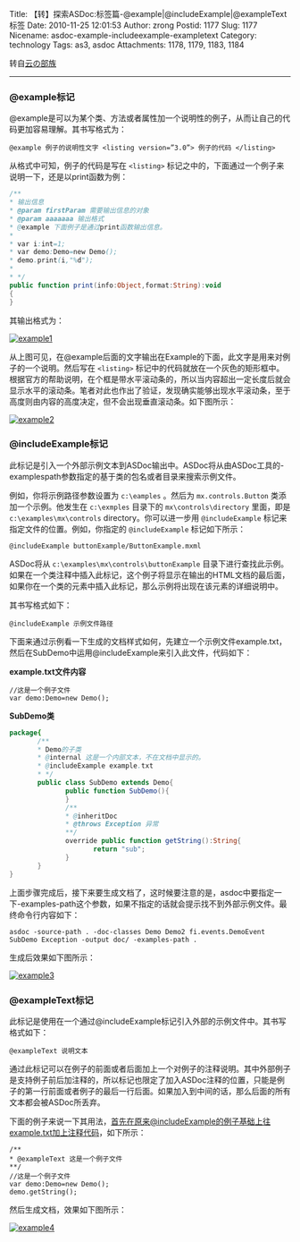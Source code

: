 Title: 【转】探索ASDoc:标签篇-@example|@includeExample|@exampleText标签
Date: 2010-11-25 12:01:53
Author: zrong
Postid: 1177
Slug: 1177
Nicename: asdoc-example-includeexample-exampletext
Category: technology
Tags: as3, asdoc
Attachments: 1178, 1179, 1183, 1184

转自[云の部族](http://hi.baidu.com/vim888/blog/item/f8cbd812f08ab8c5c2fd7839.html)

------------------------------------------

### @example标记

@example是可以为某个类、方法或者属性加一个说明性的例子，从而让自己的代码更加容易理解。其书写格式为：

```
@example 例子的说明性文字 <listing version=”3.0”> 例子的代码 </listing>
```

从格式中可知，例子的代码是写在 `<listing>` 标记之中的，下面通过一个例子来说明一下，还是以print函数为例：<!--more-->

``` actionscript
/**
* 输出信息
* @param firstParam 需要输出信息的对象
* @param aaaaaaa 输出格式
* @example 下面例子是通过print函数输出信息。
* 
* var i:int=1;
* var demo:Demo=new Demo();
* demo.print(i,"%d");
* 
* */
public function print(info:Object,format:String):void
{
}
```

其输出格式为：

[![](/wp-content/uploads/2010/11/example1.jpg "example1")](/wp-content/uploads/2010/11/example1.jpg)

从上图可见，在@example后面的文字输出在Example的下面，此文字是用来对例子的一个说明。然后写在 `<listing>` 标记中的代码就放在一个灰色的矩形框中。根据官方的帮助说明，在个框是带水平滚动条的，所以当内容超出一定长度后就会显示水平的滚动条。笔者对此也作出了验证，发现确实能够出现水平滚动条，至于高度则由内容的高度决定，但不会出现垂直滚动条。如下图所示：

[![](/wp-content/uploads/2010/11/example2.jpg "example2")](/wp-content/uploads/2010/11/example2.jpg)

### @includeExample标记

此标记是引入一个外部示例文本到ASDoc输出中。ASDoc将从由ASDoc工具的-examplespath参数指定的基于类的包名或者目录来搜索示例文件。

例如，你将示例路径参数设置为 `c:\eamples` 。然后为 `mx.controls.Button` 类添加一个示例。他发生在 `c:\exmples` 目录下的 `mx\controls\directory` 里面，即是 `c:\examples\mx\controls` directory。你可以进一步用 `@includeExample` 标记来指定文件的位置。例如，你指定的 `@includeExample` 标记如下所示：

```
@includeExample buttonExample/ButtonExample.mxml
```

ASDoc将从 `c:\examples\mx\controls\buttonExample` 目录下进行查找此示例。如果在一个类注释中插入此标记，这个例子将显示在输出的HTML文档的最后面，如果你在一个类的元素中插入此标记，那么示例将出现在该元素的详细说明中。

其书写格式如下：

```
@includeExample 示例文件路径
```

下面来通过示例看一下生成的文档样式如何，先建立一个示例文件example.txt，然后在SubDemo中运用@includeExample来引入此文件，代码如下：

**example.txt文件内容**

```
//这是一个例子文件
var demo:Demo=new Demo();
```

**SubDemo类**

``` actionscript
package{
       /**
       * Demo的子类
       * @internal 这是一个内部文本，不在文档中显示的。
       * @includeExample example.txt
       * */
       public class SubDemo extends Demo{
              public function SubDemo(){
              }
              /**
              * @inheritDoc
              * @throws Exception 异常
              **/
              override public function getString():String{
                     return "sub";
              }
       }
}
```

上面步骤完成后，接下来要生成文档了，这时候要注意的是，asdoc中要指定一下-examples-path这个参数，如果不指定的话就会提示找不到外部示例文件。最终命令行内容如下：

```
asdoc -source-path . -doc-classes Demo Demo2 fi.events.DemoEvent SubDemo Exception -output doc/ -examples-path .
```

生成后效果如下图所示：

[![](/wp-content/uploads/2010/11/example3.jpg "example3")](/wp-content/uploads/2010/11/example3.jpg)

### @exampleText标记

此标记是使用在一个通过@includeExample标记引入外部的示例文件中。其书写格式如下：

`@exampleText 说明文本`

通过此标记可以在例子的前面或者后面加上一个对例子的注释说明。其中外部例子是支持例子前后加注释的，所以标记也限定了加入ASDoc注释的位置，只能是例子的第一行前面或者例子的最后一行后面。如果加入到中间的话，那么后面的所有文本都会被ASDoc所丢弃。

下面的例子来说一下其用法，首先在原来@includeExample的例子基础上往example.txt加上注释代码，如下所示：

```
/**
* @exampleText 这是一个例子文件
**/
//这是一个例子文件
var demo:Demo=new Demo();
demo.getString();
```

然后生成文档，效果如下图所示：  

[![](/wp-content/uploads/2010/11/example4.jpg "example4")](/wp-content/uploads/2010/11/example4.jpg)

